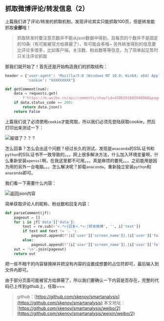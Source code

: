 ## 抓取微博评论/转发信息（2）

上篇我们讲了评论/转发的抓取机制，发现评论其实只能抓取100页，但是转发能抓取**全部**哦！
> 抓取转发时要注意页数并不能从json数据中得到，且每页的个数并不是固定的10条（有可能被官方给屏蔽了），有可能会多哦~
> 另外转发得到的信息要比评论多很多，比如客户端，关注数、粉丝数等等信息，为了简单起见暂时只关注评论抓取

那我们就开始了！首先还是开始构造我们的抓取结构：

```python
header = {'user-agent': 'Mozilla/5.0 (Windows NT 10.0; Win64; x64) AppleWebKit/537.36 (KHTML, like Gecko) Chrome/75.0.3770.100 Safari/537.36',
          'cookie': "XXXXXXXXX"}

def getComment(num):
    data = requests.get(
        f'https://m.weibo.cn/api/comments/show?id=4386261885948066&page={str(num)}', headers=header)
    if data.status_code == 200:
        return data.json()
    return False
```

上篇我们说了必须使用`cookie`才能爬取，所以我们必须先登陆获取cookie，然后打印出来测试一下：

![报错了？？？](https://mmbiz.qpic.cn/mmbiz_png/mYJibSOraq9oEDnpwukZmfRtFVbhZ2qhEVZ4VLA8Dib8vusKh0q7Ru8uM1FACBIXGQbRezXMsCuo0RsbvrNyYqDg/0?wx_fmt=png)

怎么回事？怎么会出这个问题？经过长久的测试，发现是`anaconda`的SSL证书和`python`的SSL证书不一致导致的。。。网上很多解决方法，什么加入环境变量啊，什么重新安装`openssl`啊，在我这里都不可用。。。真是麻烦的要死。。。之前能用是因为用的另外一台电脑。。。怎么解决呢？卸载`anaconda`，重新独立安装`python`和`anaconda`即可。

我们看一下需要什么内容：

![返回json内容](https://mmbiz.qpic.cn/mmbiz_png/mYJibSOraq9oEDnpwukZmfRtFVbhZ2qhEYQS6k44hiaAvXkNlI6YOxhNNrsicSBOpRKNuhcQCVRWOPgI5iaZrspMgA/0?wx_fmt=png)

简单获取评论人的昵称、粉丝数和回复内容：

```python
def parseComment(jf):
    pageout = []
    for i in jf['data']['data']:
        text = re.sub(r'<.*>|回复<.*>:|转发微博', '', i['text'])
        if text and text != '。':
            pageout.append(f"{i['user']['screen_name']},{i['user']['followers_count']},{text}")
        else:
            pageout.append(f"{i['user']['screen_name']},{i['user']['followers_count']},None")
    out = '\n'.join(pageout)
    return out
```

把一些不相干的内容替换掉并把没有内容的设置成想要的占位符即可，最后输入到文件内即可。

由于部分页面可能被官方给屏蔽了，所以我们要确认一下内容是否存在，完整的代码已上传到github上，任取~~~

> github：[https://github.com/skenoy/smartanalysis](https://github.com/skenoy/smartanalysis)
> 本文地址：[https://github.com/skenoy/smartanalysis/weibo/2](https://github.com/skenoy/smartanalysis/weixin/weibo/2)


